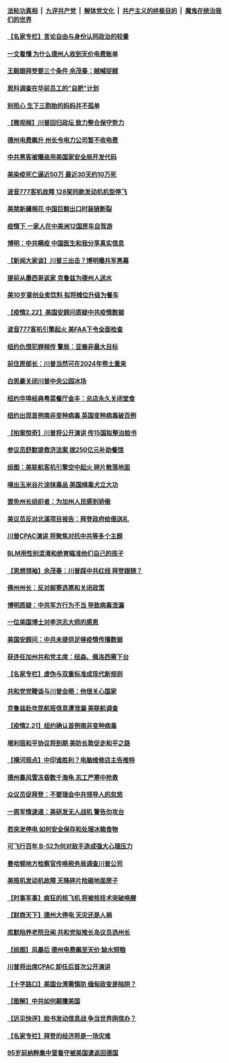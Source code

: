 ####  [法轮功真相](../../../../basic/blob/master/README.md?t=02230501) &nbsp;|&nbsp; [九评共产党](../../../../9ping.md/blob/master/README.md?t=02230501) &nbsp;|&nbsp; [解体党文化](../../../../jtdwh.md/blob/master/README.md?t=02230501)  &nbsp;|&nbsp; [共产主义的终极目的](../../../../gczydzjmd.md/blob/master/README.md?t=02230501) &nbsp;|&nbsp; [魔鬼在统治我们的世界](../../../../mgztzwmdsj.md/blob/master/README.md?t=02230501) 

#### [【名家专栏】言论自由与身份认同政治的较量](../pages/nsc412/n12767813.md?t=02230501) 

#### [一文看懂 为什么德州人收到天价电费账单](../pages/nsc412/n12768023.md?t=02230501) 

#### [王毅跟拜登要三个条件 余茂春：贼喊捉贼](../pages/nsc412/n12768125.md?t=02230501) 

#### [思科调查在华前员工的“自肥”计划](../pages/nsc412/n12768110.md?t=02230501) 

#### [别担心 生下三胞胎的妈妈并不孤单](../pages/nsc412/n12767722.md?t=02230501) 

#### [【微视频】川普回归政坛 致力整合保守势力](../pages/nsc412/n12767702.md?t=02230501) 

#### [德州电费飙升 州长令电力公司暂不收电费](../pages/nsc412/n12767987.md?t=02230501) 

#### [中共黑客被曝盗用美国家安全局开发代码](../pages/nsc412/n12767908.md?t=02230501) 

#### [美染疫死亡逼近50万 最近30天约10万死](../pages/nsc412/n12767994.md?t=02230501) 

#### [波音777客机故障 128架同款发动机机型停飞](../pages/nsc412/n12767979.md?t=02230501) 

#### [美禁新疆棉花 中国巨额出口时装链断裂](../pages/nsc412/n12767933.md?t=02230501) 

#### [疫情下 一家人在中美洲12国房车自驾游](../pages/nsc412/n12767758.md?t=02230501) 

#### [博明：中共瞒疫 中国医生和我分享真实信息](../pages/nsc412/n12767710.md?t=02230501) 

#### [【新闻大家谈】川普三出击？博明曝共军黑幕](../pages/nsc412/n12767803.md?t=02230501) 

#### [提前从墨西哥返家 克鲁兹为德州人送水](../pages/nsc412/n12767705.md?t=02230501) 

#### [美10岁童创业卖饮料 拟将摊位升级为餐车](../pages/nsc412/n12766432.md?t=02230501) 

#### [【疫情2.22】美国安顾问质疑中共疫情数据](../pages/nsc412/n12767220.md?t=02230501) 

#### [波音777客机引擎起火 美FAA下令全面检查](../pages/nsc412/n12767161.md?t=02230501) 

#### [纽约仇恨犯罪频传 警局：亚裔非最大目标](../pages/nsc412/n12766793.md?t=02230501) 

#### [前住房部长：川普当然可在2024年卷土重来](../pages/nsc412/n12766821.md?t=02230501) 

#### [白思豪关闭川普中央公园冰场](../pages/nsc412/n12766628.md?t=02230501) 

#### [纽约华埠经典粤菜餐厅金丰：总店永久关闭堂食](../pages/nsc412/n12766801.md?t=02230501) 

#### [纽约出现首例南非变种病毒 英国变种病毒破百例](../pages/nsc412/n12766810.md?t=02230501) 

#### [【拍案惊奇】川普将公开演讲 传15国拟整治脸书](../pages/nsc412/n12766354.md?t=02230501) 

#### [参议员舒默提救济法案 拨250亿元补助餐馆](../pages/nsc412/n12766796.md?t=02230501) 

#### [组图：美联航客机引擎空中起火 碎片散落地面](../pages/nsc412/n12767113.md?t=02230501) 

#### [嗅出玉米谷片涂抹毒品 美国缉毒犬立大功](../pages/nsc412/n12766642.md?t=02230501) 

#### [罢免州长组织者：为加州人民感到骄傲](../pages/nsc412/n12766588.md?t=02230501) 

#### [美议员反对北溪项目报告：拜登政府给俄送礼](../pages/nsc412/n12766549.md?t=02230501) 

#### [川普CPAC演讲 将聚焦对抗中共等多个主题](../pages/nsc412/n12766405.md?t=02230501) 

#### [BLM用性别混淆和绝育瞄准他们自己的孩子](../pages/nsc412/n12766468.md?t=02230501) 

#### [【思想领袖】余茂春：川普踩中共红线 拜登跟随？](../pages/nsc412/n12763052.md?t=02230501) 

#### [佛州州长：反对邮寄选票和关闭政策](../pages/nsc412/n12766362.md?t=02230501) 

#### [博明质疑：中共军方行为不当 导致病毒泄漏](../pages/nsc412/n12766212.md?t=02230501) 

#### [一位美国博士对李洪志大师的感恩](../pages/nsc412/n12766178.md?t=02230501) 

#### [美国安顾问：中共未提供足够疫情传播数据](../pages/nsc412/n12766139.md?t=02230501) 

#### [获连任加州共和党主席：纽森、佩洛西需下台](../pages/nsc412/n12766244.md?t=02230501) 

#### [【名家专栏】虚伪与双重标准成现代新规则](../pages/nsc412/n12765579.md?t=02230501) 

#### [共和党党鞭谈与川普会晤：他很关心国家](../pages/nsc412/n12765800.md?t=02230501) 

#### [克鲁兹赴坎昆航班信息遭泄漏 美联航调查](../pages/nsc412/n12765712.md?t=02230501) 

#### [【疫情2.21】纽约确认首例南非变种病毒](../pages/nsc412/n12765333.md?t=02230501) 

#### [塔利班和平协议将到期 美防长敦促走和平之路](../pages/nsc412/n12765645.md?t=02230501) 

#### [【横河观点】中印谁胜利？电脑维修店主告推特](../pages/nsc412/n12764958.md?t=02230501) 

#### [德州暴风雪冻昏数千海龟 志工严寒中抢救](../pages/nsc412/n12765093.md?t=02230501) 

#### [众议员促拜登：不要理会中共领导人的忽悠](../pages/nsc412/n12763784.md?t=02230501) 

#### [一周军情速递：美研发无人战机 警告勿攻台](../pages/nsc412/n12764729.md?t=02230501) 

#### [若突发停电 如何安全保存和处理冰箱食物](../pages/nsc412/n12764713.md?t=02230501) 

#### [可飞行百年 B-52为何对敌手造成强大心理压力](../pages/nsc412/n12763705.md?t=02230501) 

#### [曼哈顿地方检察官传唤税务局调查川普公司](../pages/nsc412/n12764928.md?t=02230501) 

#### [美班机发动机故障 天降碎片险砸地面房子](../pages/nsc412/n12764951.md?t=02230501) 

#### [【时事军事】疯狂的核飞机 将被核技术突破唤醒](../pages/nsc412/n12764458.md?t=02230501) 

#### [【财商天下】德州大停电 天灾还是人祸](../pages/nsc412/n12764506.md?t=02230501) 

#### [库默陷养老院丑闻 共和党拟推长岛议员选州长](../pages/nsc412/n12764738.md?t=02230501) 

#### [【组图】风暴后 德州电费飙至天价 缺水短粮](../pages/nsc412/n12764602.md?t=02230501) 

#### [川普将出席CPAC 卸任后首次公开演讲](../pages/nsc412/n12764801.md?t=02230501) 

#### [【十字路口】美国台湾需慎防 缅甸政变是陷阱？](../pages/nsc412/n12763649.md?t=02230501) 

#### [【图解】中共如何颠覆美国](../pages/nsc412/n12764550.md?t=02230501) 

#### [【远见快评】脸书发动信息战 争当世界网信办？](../pages/nsc412/n12763519.md?t=02230501) 

#### [【名家专栏】拜登的经济将是一场灾难](../pages/nsc412/n12764361.md?t=02230501) 

#### [95岁前纳粹集中营看守被美国遣返回德国](../pages/nsc412/n12764650.md?t=02230501) 

